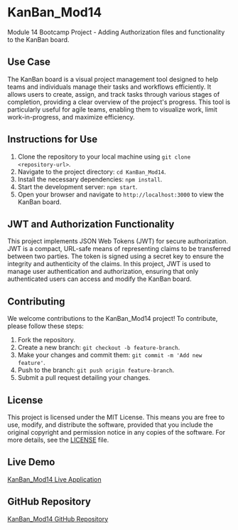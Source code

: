 # KanBan_Mod14
Module 14 Bootcamp Project - Adding Authorization files and functionality to the KanBan board.

## Use Case
The KanBan board is a visual project management tool designed to help teams and individuals manage their tasks and workflows efficiently. It allows users to create, assign, and track tasks through various stages of completion, providing a clear overview of the project's progress. This tool is particularly useful for agile teams, enabling them to visualize work, limit work-in-progress, and maximize efficiency.

## Instructions for Use
1. Clone the repository to your local machine using `git clone <repository-url>`.
2. Navigate to the project directory: `cd KanBan_Mod14`.
3. Install the necessary dependencies: `npm install`.
4. Start the development server: `npm start`.
5. Open your browser and navigate to `http://localhost:3000` to view the KanBan board.

## JWT and Authorization Functionality
This project implements JSON Web Tokens (JWT) for secure authorization. JWT is a compact, URL-safe means of representing claims to be transferred between two parties. The token is signed using a secret key to ensure the integrity and authenticity of the claims. In this project, JWT is used to manage user authentication and authorization, ensuring that only authenticated users can access and modify the KanBan board.

## Contributing
We welcome contributions to the KanBan_Mod14 project! To contribute, please follow these steps:
1. Fork the repository.
2. Create a new branch: `git checkout -b feature-branch`.
3. Make your changes and commit them: `git commit -m 'Add new feature'`.
4. Push to the branch: `git push origin feature-branch`.
5. Submit a pull request detailing your changes.

## License
This project is licensed under the MIT License. This means you are free to use, modify, and distribute the software, provided that you include the original copyright and permission notice in any copies of the software. For more details, see the [LICENSE](LICENSE) file.

## Live Demo
[KanBan_Mod14 Live Application](https://kanban-mod14-withauth.onrender.com/)

## GitHub Repository
[KanBan_Mod14 GitHub Repository](https://github.com/AMShegstad/KanBan_Mod14)

